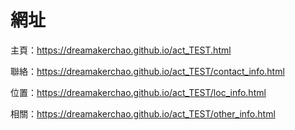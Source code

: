 # 網址

主頁：https://dreamakerchao.github.io/act_TEST.html

聯絡：https://dreamakerchao.github.io/act_TEST/contact_info.html

位置：https://dreamakerchao.github.io/act_TEST/loc_info.html

相關：https://dreamakerchao.github.io/act_TEST/other_info.html
